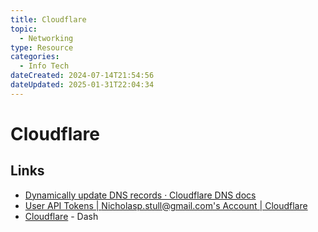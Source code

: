 ```yaml
---
title: Cloudflare
topic:
  - Networking
type: Resource
categories:
  - Info Tech
dateCreated: 2024-07-14T21:54:56
dateUpdated: 2025-01-31T22:04:34
---
```

# Cloudflare
## Links
- [Dynamically update DNS records · Cloudflare DNS docs](https://developers.cloudflare.com/dns/manage-dns-records/how-to/managing-dynamic-ip-addresses/)
- [User API Tokens | Nicholasp.stull@gmail.com's Account | Cloudflare](https://dash.cloudflare.com/profile/api-tokens)
- [Cloudflare](https://dash.cloudflare.com/) - Dash